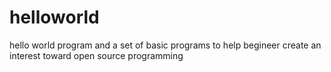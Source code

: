 # helloworld
hello world program and a set of basic programs to help begineer create an interest toward open source programming
